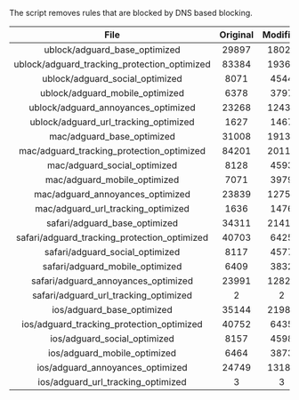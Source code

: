 The script removes rules that are blocked by DNS based blocking.


| File | Original | Modified |
|:----:|:-----:|:-----:|
| ublock/adguard_base_optimized | 29897 | 18021 |
| ublock/adguard_tracking_protection_optimized | 83384 | 19363 |
| ublock/adguard_social_optimized | 8071 | 4544 |
| ublock/adguard_mobile_optimized | 6378 | 3797 |
| ublock/adguard_annoyances_optimized | 23268 | 12437 |
| ublock/adguard_url_tracking_optimized | 1627 | 1467 |
| mac/adguard_base_optimized | 31008 | 19137 |
| mac/adguard_tracking_protection_optimized | 84201 | 20110 |
| mac/adguard_social_optimized | 8128 | 4593 |
| mac/adguard_mobile_optimized | 7071 | 3979 |
| mac/adguard_annoyances_optimized | 23839 | 12755 |
| mac/adguard_url_tracking_optimized | 1636 | 1476 |
| safari/adguard_base_optimized | 34311 | 21411 |
| safari/adguard_tracking_protection_optimized | 40703 | 6425 |
| safari/adguard_social_optimized | 8117 | 4577 |
| safari/adguard_mobile_optimized | 6409 | 3832 |
| safari/adguard_annoyances_optimized | 23991 | 12829 |
| safari/adguard_url_tracking_optimized | 2 | 2 |
| ios/adguard_base_optimized | 35144 | 21983 |
| ios/adguard_tracking_protection_optimized | 40752 | 6435 |
| ios/adguard_social_optimized | 8157 | 4598 |
| ios/adguard_mobile_optimized | 6464 | 3873 |
| ios/adguard_annoyances_optimized | 24749 | 13184 |
| ios/adguard_url_tracking_optimized | 3 | 3 |